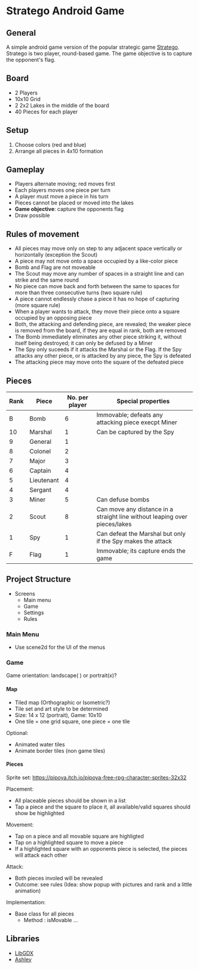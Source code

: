# Stratego Android Game

## General

A simple android game version of the popular strategic game [Stratego](https://en.wikipedia.org/wiki/Stratego). Stratego is two player, round-based game. The game objective is to capture the opponent's flag.

## Board

- 2 Players
- 10x10 Grid
- 2 2x2 Lakes in the middle of the board
- 40 Pieces for each player

## Setup

1. Choose colors (red and blue)
2. Arrange all pieces in 4x10 formation

## Gameplay

- Players alternate moving; red moves first
- Each players moves one piece per turn
- A player must move a piece in his turn
- Pieces cannot be placed or moved into the lakes
- **Game objective**: capture the opponents flag  
- Draw possible

## Rules of movement

- All pieces may move only on step to any adjacent space vertically or horizontally (exception the Scout)
- A piece may not move onto a space occupied by a like-color piece
- Bomb and Flag are not moveable
- The Scout may move any number of spaces in a straight line and can strike and the same round
- No piece can move back and forth between the same to spaces for more than three consecutive turns (two square rule)
- A piece cannot endlessly chase a piece it has no hope of capturing  (more square rule)
- When a player wants to attack, they move their piece onto a square occupied by an opposing piece
- Both, the attacking and defending piece, are revealed; the weaker piece is removed from the board, if they are equal in rank, both are removed
- The Bomb immediately eliminates any other piece striking it, without itself being destroyed; it can only be defused by a Miner
- The Spy only suceeds if it attacks the Marshal or the Flag. If the Spy attacks any other piece, or is attacked by any piece, the Spy is defeated
- The attacking piece may move onto the square of the defeated piece

## Pieces

| Rank |    Piece    |  No. per player |                              Special properties                             |
|------|-------------|-----------------|-----------------------------------------------------------------------------|
| B    |  Bomb       |               6 |  Immovable; defeats any attacking piece execpt Miner                        |
| 10   |  Marshal    |               1 |  Can be captured by the Spy                                                 |
| 9    |  General    |               1 |                                                                             |
| 8    |  Colonel    |               2 |                                                                             |
| 7    |  Major      |               3 |                                                                             |
| 6    |  Captain    |               4 |                                                                             |
| 5    |  Lieutenant |               4 |                                                                             |
| 4    |  Sergant    |               4 |                                                                             |
| 3    |  Miner      |               5 |  Can defuse bombs                                                           |
| 2    |  Scout      |               8 |  Can move any distance in a straight line without leaping over pieces/lakes |
| 1    |  Spy        |               1 |  Can defeat the Marshal but only if the Spy makes the attack                |
| F    |  Flag       |               1 |  Immovable; its capture ends the game                                       |

## Project Structure

- Screens
  - Main menu
  - Game
  - Settings
  - Rules

### Main Menu
- Use scene2d for the UI of the menus

### Game
Game orientation: landscape( ) or portrait(x)?

#### Map
- Tiled map (Orthographic or Isometric?)
- Tile set and art style to be determined
- Size: 14 x 12 (portrait), Game: 10x10
- One tile = one grid square, one piece = one tile

Optional: 
- Animated water tiles
- Animate border tiles (non game tiles)     

#### Pieces
Sprite set: https://pipoya.itch.io/pipoya-free-rpg-character-sprites-32x32

Placement:
- All placeable pieces should be shown in a list
- Tap a piece and the square to place it, all available/valid squares should show be highlighted

Movement: 
- Tap on a piece and all movable square are highligted
- Tap on a highlighted square to move a piece
- If a highlighted square with an opponents piece is selected, the pieces will attack each other

Attack: 
- Both pieces involed will be revealed 
- Outcome: see rules
(Idea: show popup with pictures and rank and a little animation)

Implementation: 
- Base class for all pieces
  - Method : isMovable ...

## Libraries

- [LibGDX](https://github.com/libgdx/libgdx)
- [Ashley](https://github.com/libgdx/ashley)
